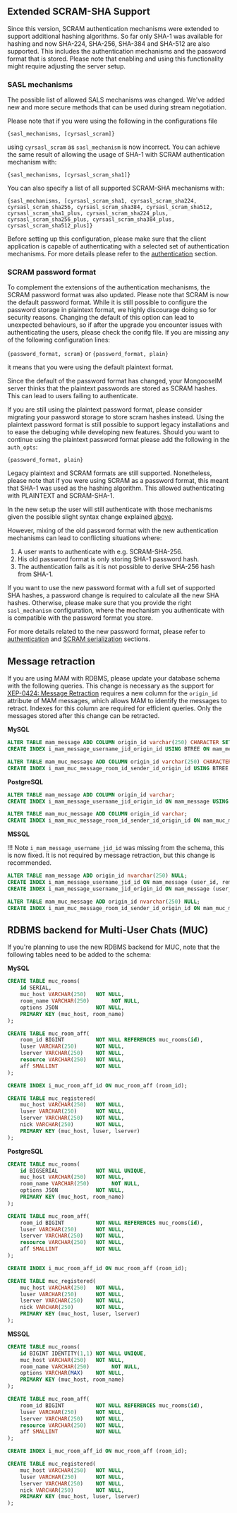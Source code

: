 ## Extended SCRAM-SHA Support

Since this version, SCRAM authentication mechanisms were extended to support additional hashing algorithms.
So far only SHA-1 was available for hashing and now SHA-224, SHA-256, SHA-384 and SHA-512 are also supported.
This includes the authentication mechanisms and the password format that is stored.
Please note that enabling and using this functionality might require adjusting the server setup.

### SASL mechanisms

The possible list of allowed SALS mechanisms was changed. We've added new and more secure methods that can be used during stream negotiation.


Please note that if you were using the following in the configurations file

`{sasl_mechanisms, [cyrsasl_scram]}`

using `cyrsasl_scram` as `sasl_mechanism` is now incorrect.
You can achieve the same result of allowing the usage of SHA-1 with SCRAM authentication mechanism with:

`{sasl_mechanisms, [cyrsasl_scram_sha1]}`

You can also specify a list of all supported SCRAM-SHA mechanisms with:

`{sasl_mechanisms, [cyrsasl_scram_sha1, cyrsasl_scram_sha224, cyrsasl_scram_sha256, cyrsasl_scram_sha384, cyrsasl_scram_sha512, cyrsasl_scram_sha1_plus, cyrsasl_scram_sha224_plus, cyrsasl_scram_sha256_plus, cyrsasl_scram_sha384_plus, cyrsasl_scram_sha512_plus]}`

Before setting up this configuration, please make sure that the client application is capable of authenticating with a selected set of authentication mechanisms.
For more details please refer to the [authentication](../../Advanced-configuration#authentication) section.

### SCRAM password format

To complement the extensions of the authentication mechanisms, the SCRAM password format was also updated.
Please note that SCRAM is now the default password format.
While it is still possible to configure the password storage in plaintext format, we highly discourage doing so for security reasons.
Changing the default of this option can lead to unexpected behaviours, so if after the upgrade you encounter issues with authenticating the users, please check the conifg file.
If you are missing any of the following configuration lines:

`{password_format, scram}` or `{password_format, plain}`

it means that you were using the default plaintext format.

Since the default of the password format has changed, your MongooseIM server thinks that the plaintext passwords are stored as SCRAM hashes.
This can lead to users failing to authenticate.

If you are still using the plaintext password format, please consider migrating your password storage to store scram hashes instead.
Using the plaintext password format is still possible to support legacy installations and to ease the debuging while developing new features.
Should you want to continue using the plaintext password format please add the following in the `auth_opts`:

`{password_format, plain}`

Legacy plaintext and SCRAM formats are still supported.
Nonetheless, please note that if you were using SCRAM as a password format, this meant that SHA-1 was used as the hashing algorithm.
This allowed authenticating with PLAINTEXT and SCRAM-SHA-1.

In the new setup the user will still authenticate with those mechanisms given the possible slight syntax change explained [above](#sasl-mechanisms).

However, mixing of the old password format with the new authentication mechanisms can lead to conflicting situations where:

1. A user wants to authenticate with e.g. SCRAM-SHA-256.
2. His old password format is only storing SHA-1 password hash.
3. The authentication fails as it is not possible to derive SHA-256 hash from SHA-1.

If you want to use the new password format with a full set of supported SHA hashes, a password change is required to calculate all the new SHA hashes.
Otherwise, please make sure that you provide the right `sasl_mechanism` configuration, where the mechanism you authenticate with is compatible with the password format you store.

For more details related to the new password format, please refer to [authentication](../../Advanced-configuration#authentication) and [SCRAM serialization](../developers-guide/SCRAM-serialization.md) sections.

## Message retraction

If you are using MAM with RDBMS, please update your database schema with the following queries. This change is necessary as the support for [XEP-0424: Message Retraction](http://xmpp.org/extensions/xep-0424.html) requires a new column for the `origin_id` attribute of MAM messages, which allows MAM to identify the messages to retract. Indexes for this column are required for efficient queries. Only the messages stored after this change can be retracted.

**MySQL**
```sql
ALTER TABLE mam_message ADD COLUMN origin_id varchar(250) CHARACTER SET binary;
CREATE INDEX i_mam_message_username_jid_origin_id USING BTREE ON mam_message (user_id, remote_bare_jid, origin_id);

ALTER TABLE mam_muc_message ADD COLUMN origin_id varchar(250) CHARACTER SET binary;
CREATE INDEX i_mam_muc_message_room_id_sender_id_origin_id USING BTREE ON mam_muc_message (room_id, sender_id, origin_id);
```

**PostgreSQL**
```sql
ALTER TABLE mam_message ADD COLUMN origin_id varchar;
CREATE INDEX i_mam_message_username_jid_origin_id ON mam_message USING BTREE (user_id, remote_bare_jid, origin_id);

ALTER TABLE mam_muc_message ADD COLUMN origin_id varchar;
CREATE INDEX i_mam_muc_message_room_id_sender_id_origin_id ON mam_muc_message USING BTREE (room_id, sender_id, origin_id);
```

**MSSQL**

!!! Note
    `i_mam_message_username_jid_id` was missing from the schema, this is now fixed. It is not required by message retraction, but this change is recommended.

```sql
ALTER TABLE mam_message ADD origin_id nvarchar(250) NULL;
CREATE INDEX i_mam_message_username_jid_id ON mam_message (user_id, remote_bare_jid, id);
CREATE INDEX i_mam_message_username_jid_origin_id ON mam_message (user_id, remote_bare_jid, origin_id);

ALTER TABLE mam_muc_message ADD origin_id nvarchar(250) NULL;
CREATE INDEX i_mam_muc_message_room_id_sender_id_origin_id ON mam_muc_message (room_id, sender_id, origin_id);
```

## RDBMS backend for Multi-User Chats (MUC)

If you're planning to use the new RDBMS backend for MUC, note that the following tables need to be added to the schema:

**MySQL**
```sql
CREATE TABLE muc_rooms(
    id SERIAL,
    muc_host VARCHAR(250)   NOT NULL,
    room_name VARCHAR(250)       NOT NULL,
    options JSON            NOT NULL,
    PRIMARY KEY (muc_host, room_name)
);

CREATE TABLE muc_room_aff(
    room_id BIGINT          NOT NULL REFERENCES muc_rooms(id),
    luser VARCHAR(250)      NOT NULL,
    lserver VARCHAR(250)    NOT NULL,
    resource VARCHAR(250)   NOT NULL,
    aff SMALLINT            NOT NULL
);

CREATE INDEX i_muc_room_aff_id ON muc_room_aff (room_id);

CREATE TABLE muc_registered(
    muc_host VARCHAR(250)   NOT NULL,
    luser VARCHAR(250)      NOT NULL,
    lserver VARCHAR(250)    NOT NULL,
    nick VARCHAR(250)       NOT NULL,
    PRIMARY KEY (muc_host, luser, lserver)
);
```

**PostgreSQL**
```sql
CREATE TABLE muc_rooms(
    id BIGSERIAL            NOT NULL UNIQUE,
    muc_host VARCHAR(250)   NOT NULL,
    room_name VARCHAR(250)       NOT NULL,
    options JSON            NOT NULL,
    PRIMARY KEY (muc_host, room_name)
);

CREATE TABLE muc_room_aff(
    room_id BIGINT          NOT NULL REFERENCES muc_rooms(id),
    luser VARCHAR(250)      NOT NULL,
    lserver VARCHAR(250)    NOT NULL,
    resource VARCHAR(250)   NOT NULL,
    aff SMALLINT            NOT NULL
);

CREATE INDEX i_muc_room_aff_id ON muc_room_aff (room_id);

CREATE TABLE muc_registered(
    muc_host VARCHAR(250)   NOT NULL,
    luser VARCHAR(250)      NOT NULL,
    lserver VARCHAR(250)    NOT NULL,
    nick VARCHAR(250)       NOT NULL,
    PRIMARY KEY (muc_host, luser, lserver)
);
```

**MSSQL**
```sql
CREATE TABLE muc_rooms(
    id BIGINT IDENTITY(1,1) NOT NULL UNIQUE,
    muc_host VARCHAR(250)   NOT NULL,
    room_name VARCHAR(250)       NOT NULL,
    options VARCHAR(MAX)    NOT NULL,
    PRIMARY KEY (muc_host, room_name)
);

CREATE TABLE muc_room_aff(
    room_id BIGINT          NOT NULL REFERENCES muc_rooms(id),
    luser VARCHAR(250)      NOT NULL,
    lserver VARCHAR(250)    NOT NULL,
    resource VARCHAR(250)   NOT NULL,
    aff SMALLINT            NOT NULL
);

CREATE INDEX i_muc_room_aff_id ON muc_room_aff (room_id);

CREATE TABLE muc_registered(
    muc_host VARCHAR(250)   NOT NULL,
    luser VARCHAR(250)      NOT NULL,
    lserver VARCHAR(250)    NOT NULL,
    nick VARCHAR(250)       NOT NULL,
    PRIMARY KEY (muc_host, luser, lserver)
);
```

